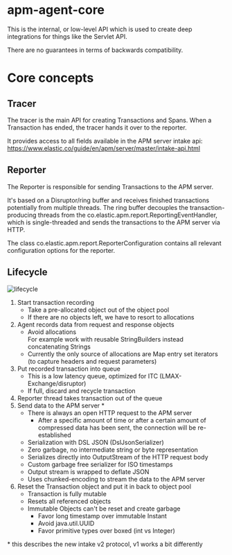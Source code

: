 # apm-agent-core

This is the internal, or low-level API which is used to create deep integrations for things like the Servlet API.

There are no guarantees in terms of backwards compatibility.

# Core concepts

## Tracer
The tracer is the main API for creating Transactions and Spans.
When a Transaction has ended, the tracer hands it over to the reporter.

It provides access to all fields available in the APM server intake api: https://www.elastic.co/guide/en/apm/server/master/intake-api.html

## Reporter
The Reporter is responsible for sending Transactions to the APM server.

It's based on a Disruptor/ring buffer and receives finished transactions potentially from multiple threads.
The ring buffer decouples the transaction-producing threads from the co.elastic.apm.report.ReportingEventHandler,
which is single-threaded and sends the transactions to the APM server via HTTP.

The class co.elastic.apm.report.ReporterConfiguration contains all relevant configuration options for the reporter.

## Lifecycle

![lifecycle](https://user-images.githubusercontent.com/2163464/43504125-64897f60-9562-11e8-8fce-b3b1553bddfe.png)

1. Start transaction recording
   - Take a pre-allocated object out of the object pool
   - If there are no objects left, we have to resort to allocations
2. Agent records data from request and response objects
   - Avoid allocations \
     For example work with reusable StringBuilders instead concatenating Strings
   - Currently the only source of allocations are Map entry set iterators \
     (to capture headers and request parameters)
3. Put recorded transaction into queue
   - This is a low latency queue, optimized for ITC (LMAX-Exchange/disruptor)
   - If full, discard and recycle transaction
4. Reporter thread takes transaction out of the queue
5. Send data to the APM server *
   - There is always an open HTTP request to the APM server
     - After a specific amount of time or after a certain amount of compressed data has been sent,
       the connection will be re-established
   - Serialization with DSL JSON (DslJsonSerializer)
   - Zero garbage, no intermediate string or byte representation
   - Serializes directly into OutputStream of the HTTP request body
   - Custom garbage free serializer for ISO timestamps
   - Output stream is wrapped to deflate JSON
   - Uses chunked-encoding to stream the data to the APM server
6. Reset the Transaction object and put it in back to object pool
   - Transaction is fully mutable
   - Resets all referenced objects
   - Immutable Objects can't be reset and create garbage
     - Favor long timestamp over immutable Instant
     - Avoid java.util.UUID
     - Favor primitive types over boxed (int vs Integer)

\* this describes the new intake v2 protocol, v1 works a bit differently

